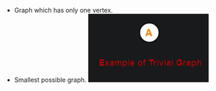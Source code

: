 - Graph which has only one vertex.
- Smallest possible graph.
![](../Images/Pasted%20image%2020230514105936.png)